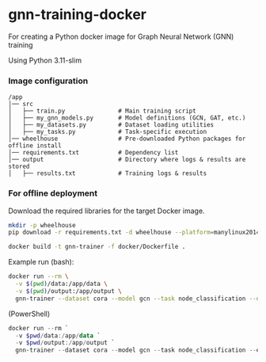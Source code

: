 # gnn-training-docker

For creating a Python docker image for Graph Neural Network (GNN) training

Using Python 3.11-slim


### Image configuration

```
/app
│── src
│   ├── train.py               # Main training script
│   ├── my_gnn_models.py       # Model definitions (GCN, GAT, etc.)
│   ├── my_datasets.py         # Dataset loading utilities
│   ├── my_tasks.py            # Task-specific execution
│── wheelhouse                 # Pre-downloaded Python packages for offline install
│── requirements.txt           # Dependency list
│── output                     # Directory where logs & results are stored
│   ├── results.txt            # Training logs & results
```

### For offline deployment
Download the required libraries for the target Docker image.
```bash
mkdir -p wheelhouse
pip download -r requirements.txt -d wheelhouse --platform=manylinux2014_x86_64 --no-deps
```

```bash
docker build -t gnn-trainer -f docker/Dockerfile .
```

Example run (bash):
```bash
docker run --rm \
  -v $(pwd)/data:/app/data \
  -v $(pwd)/output:/app/output \
  gnn-trainer --dataset cora --model gcn --task node_classification --epochs 50 --lr 0.005 --output /app/output/results.txt
```
(PowerShell)
```PowerShell
docker run --rm `
  -v $pwd/data:/app/data `
  -v $pwd/output:/app/output `
  gnn-trainer --dataset cora --model gcn --task node_classification --epochs 50 --lr 0.005 --output /app/output/results.txt
```

